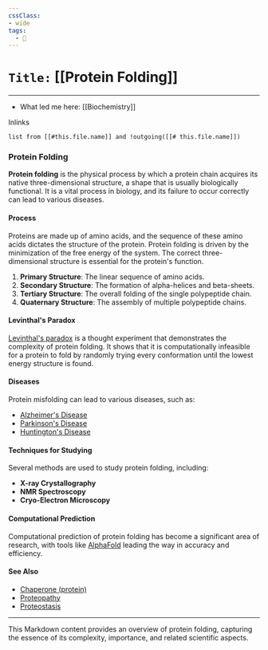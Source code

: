 ```yaml
---
cssClass:
- wide
tags:
  - 🧪
---
```


# `Title:` [[Protein Folding]]
--- 

- What led me here: [[Biochemistry]]

Inlinks
```dataview 
list from [[#this.file.name]] and !outgoing([[# this.file.name]]) 
```

### Protein Folding

**Protein folding** is the physical process by which a protein chain acquires its native three-dimensional structure, a shape that is usually biologically functional. It is a vital process in biology, and its failure to occur correctly can lead to various diseases.

#### Process

Proteins are made up of amino acids, and the sequence of these amino acids dictates the structure of the protein. Protein folding is driven by the minimization of the free energy of the system. The correct three-dimensional structure is essential for the protein's function.

1. **Primary Structure**: The linear sequence of amino acids.
2. **Secondary Structure**: The formation of alpha-helices and beta-sheets.
3. **Tertiary Structure**: The overall folding of the single polypeptide chain.
4. **Quaternary Structure**: The assembly of multiple polypeptide chains.

#### Levinthal's Paradox

[Levinthal's paradox](https://en.wikipedia.org/wiki/Levinthal%27s_paradox) is a thought experiment that demonstrates the complexity of protein folding. It shows that it is computationally infeasible for a protein to fold by randomly trying every conformation until the lowest energy structure is found.

#### Diseases

Protein misfolding can lead to various diseases, such as:

- [Alzheimer's Disease](https://en.wikipedia.org/wiki/Alzheimer%27s_disease)
- [Parkinson's Disease](https://en.wikipedia.org/wiki/Parkinson%27s_disease)
- [Huntington's Disease](https://en.wikipedia.org/wiki/Huntington%27s_disease)

#### Techniques for Studying

Several methods are used to study protein folding, including:

- **X-ray Crystallography**
- **NMR Spectroscopy**
- **Cryo-Electron Microscopy**

#### Computational Prediction

Computational prediction of protein folding has become a significant area of research, with tools like [AlphaFold](https://deepmind.com/research/open-source/computational-predictions-of-protein-structures-associated-with-COVID-19) leading the way in accuracy and efficiency.

#### See Also

- [Chaperone (protein)](https://en.wikipedia.org/wiki/Chaperone_(protein))
- [Proteopathy](https://en.wikipedia.org/wiki/Proteopathy)
- [Proteostasis](https://en.wikipedia.org/wiki/Proteostasis)

---

This Markdown content provides an overview of protein folding, capturing the essence of its complexity, importance, and related scientific aspects.